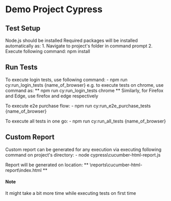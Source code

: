 # Demo Project Cypress

## Test Setup

Node.js should be installed 
Required packages will be installed automatically as:
    1. Navigate to project's folder in command prompt
    2. Execute following command:
        npm install 

## Run Tests

To execute login tests, use following command:
    - npm run cy:run_login_tests {name_of_browser}
    e.g. to execute tests on chrome, use command as: ** npm run cy:run_login_tests chrome **
    Similarly, for Firefox and Edge, use firefox and edge respectively


To execute e2e purchase flow:
    - npm run cy:run_e2e_purchase_tests {name_of_browser}

To execute all tests in one go:
    - npm run cy:run_all_tests {name_of_browser}

## Custom Report

Custom report can be generated for any execution via executing following command on project's directory:
    - node cypress\cucumber-html-report.js

Report will be generated on location: ** \reports\cucumber-html-report\index.html **

#### Note
It might take a bit more time while executing tests on first time